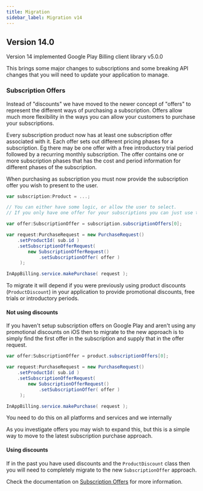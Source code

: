 ```yaml
---
title: Migration
sidebar_label: Migration v14
---
```


## Version 14.0

Version 14 implemented Google Play Billing client library v5.0.0

This brings some major changes to subscriptions and some breaking API changes that you will need to update your application to manage.


### Subscription Offers

Instead of "discounts" we have moved to the newer concept of "offers" to represent the different ways of purchasing a subscription. Offers allow much more flexibility in the ways you can allow your customers to purchase your subscriptions.

Every subscription product now has at least one subscription offer associated with it. Each offer sets out different pricing phases for a subscription. Eg there may be one offer with a free introductory trial period followed by a recurring monthly subscription. The offer contains one or more subscription phases that has the cost and period information for different phases of the subscription. 

When purchasing as subscription you must now provide the subscription offer you wish to present to the user. 

```actionscript
var subscription:Product = ...;

// You can either have some logic, or allow the user to select. 
// If you only have one offer for your subscriptions you can just use the first available  

var offer:SubscriptionOffer = subscription.subscriptionOffers[0];

var request:PurchaseRequest = new PurchaseRequest()
    .setProductId( sub.id )
    .setSubscriptionOfferRequest( 
        new SubscriptionOfferRequest()
            .setSubscriptionOffer( offer )
     );

InAppBilling.service.makePurchase( request );
```

To migrate it will depend if you were previously using product discounts (`ProductDiscount`) in your application to provide promotional discounts, free trials or introductory periods.


#### Not using discounts

If you haven't setup subscription offers on Google Play and aren't using any promotional discounts on iOS then to migrate to the new approach is to simply find the first offer in the subscription and supply that in the offer request.

```actionscript
var offer:SubscriptionOffer = product.subscriptionOffers[0];

var request:PurchaseRequest = new PurchaseRequest()
    .setProductId( sub.id )
    .setSubscriptionOfferRequest( 
        new SubscriptionOfferRequest()
            .setSubscriptionOffer( offer )
     );

InAppBilling.service.makePurchase( request );
```

You need to do this on all platforms and services and we internally 

As you investigate offers you may wish to expand this, but this is a simple way to move to the latest subscription purchase approach.


#### Using discounts

If in the past you have used discounts and the `ProductDiscount` class then you will need to completely migrate to the new `SubscriptionOffer` approach.

Check the documentation on [Subscription Offers](subscription-offers) for more information.



